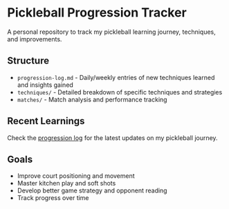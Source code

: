 # Pickleball Progression Tracker

A personal repository to track my pickleball learning journey, techniques, and improvements.

## Structure

- `progression-log.md` - Daily/weekly entries of new techniques learned and insights gained
- `techniques/` - Detailed breakdown of specific techniques and strategies
- `matches/` - Match analysis and performance tracking

## Recent Learnings

Check the [progression log](progression-log.md) for the latest updates on my pickleball journey.

## Goals

- Improve court positioning and movement
- Master kitchen play and soft shots
- Develop better game strategy and opponent reading
- Track progress over time